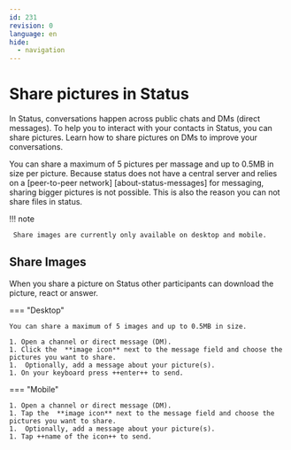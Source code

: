 ```yaml
---
id: 231
revision: 0
language: en
hide:
  - navigation
---
```


# Share pictures in Status

In Status, conversations happen across public chats and DMs (direct messages). To help you to interact with your contacts in Status, you can share pictures. Learn how to share pictures on DMs to improve your conversations.

You can share a maximum of 5 pictures per massage and up to 0.5MB in size per picture. Because status does not have a central server and relies on a [peer-to-peer network] [about-status-messages] for messaging, sharing bigger pictures is not possible. This is also the reason you can not share files in status.

!!! note

     Share images are currently only available on desktop and mobile.

## Share Images

When you share a picture on Status other participants can download the picture, react or answer.

=== "Desktop"

    You can share a maximum of 5 images and up to 0.5MB in size.
    
    1. Open a channel or direct message (DM).
	1. Click the  **image icon** next to the message field and choose the pictures you want to share.
	1.  Optionally, add a message about your picture(s).
    1. On your keyboard press ++enter++ to send.
    
=== "Mobile"

    1. Open a channel or direct message (DM).
    1. Tap the  **image icon** next to the message field and choose the pictures you want to share.
    1.  Optionally, add a message about your picture(s).
    1. Tap ++name of the icon++ to send.